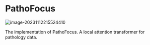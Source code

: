 # PathoFocus

![image-20231112215524410](C:\Users\zzy\AppData\Roaming\Typora\typora-user-images\image-20231112215524410.png)

The implementation of PathoFocus. A local attention transformer for pathology data. 